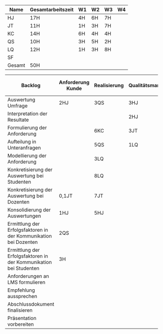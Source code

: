 Name | Gesamtarbeitszeit|W1|W2|W3|W4|
-----|------------------|---|---|---|---|
HJ | 17H| 4H|6H |7H| |
JT|11H |1H |3H |7H | |
KC| 14H | 6H | 4H | 4H | |
QS| 10H| 3H| 5H|2H | |
LQ| 12H| 1H| 3H|8H | |
SF| | | | | |
Gesamt|50H| | | | |

 Backlog | Anforderung Kunde | Realisierung | Qualitätsmanagement | ~~Abnahme durch Kunden~~ | Start| Ende|Wartezeit|
---------|-------------------|--------------|---------------------|--------------------------|------|-----|---------|
Auswertung Umfrage | 2HJ   | 3QS     | 3HJ|  |10.05.| | 0|
Interpretation der Resultate |   |  | 2HJ |  | | |0|
Formulierung der Anforderung| |6KC|3JT| | 12.05.16 | 14.05.16 |0|
Aufteilung in Unteranfragen| | 5QS |1LQ| | 15.05.| 17.05.|0|
Modellierung der Anforderung  | |3LQ | |-|16.05. |19.05 | 0|
Konkretisierung der Auswertung bei Studenten | | 8LQ| |-|26.05. |30.05. |0|
Konkretisierung der Auswertung bei Dozenten |0,1JT |7JT | |-|26.05 | |0|
Konsolidierung der Auswertungen |1HJ |5HJ | |-|30.05.| |0|
Ermittlung der Erfolgsfaktoren in der Kommunikation bei Dozenten | 2QS| | |-|30.05 | |0|
Ermittlung der Erfolgsfaktoren in der Kommunikation bei Studenten |3H| | |-|31.05.| |0|
Anforderungen an LMS formulieren | | | |-| | |0|
Empfehlung aussprechen | | | |-| | |0|
Abschlussdokument finalisieren | | | | | | |0|
Präsentation vorbereiten | | | |-| | |0|
